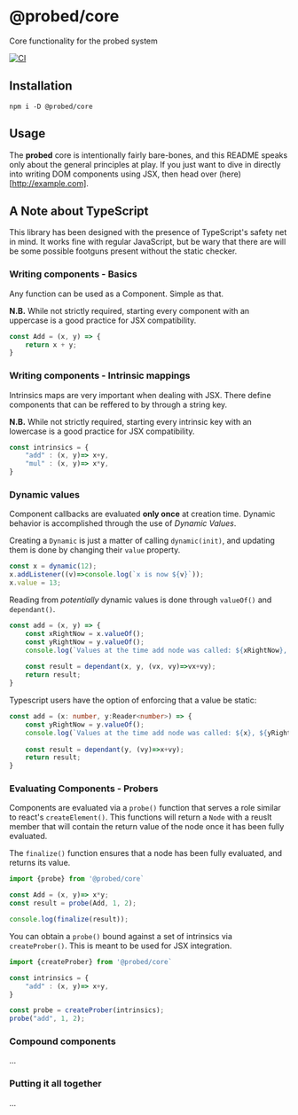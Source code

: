 # @probed/core

Core functionality for the probed system

[![CI](https://github.com/ProbedJS/probedjs-core/actions/workflows/ci.yml/badge.svg)](https://github.com/ProbedJS/probedjs-core/actions/workflows/ci.yml)


## Installation

```
npm i -D @probed/core
```

## Usage

The **probed** core is intentionally fairly bare-bones, and this README speaks only about the general principles at play. If you just want to dive in directly into writing DOM components using JSX, then head over (here)[http://example.com].

## A Note about TypeScript

This library has been designed with the presence of TypeScript's safety net in mind. It works fine with regular
JavaScript, but be wary that there are will be some possible footguns present without the static checker.

### Writing components - Basics

Any function can be used as a Component. Simple as that. 

**N.B.** While not strictly required, starting every component with an uppercase is a good practice for JSX compatibility.

```javascript
const Add = (x, y) => {
    return x + y;
}
```

### Writing components - Intrinsic mappings

Intrinsics maps are very important when dealing with JSX. There define components
that can be reffered to by through a string key.

**N.B.** While not strictly required, starting every intrinsic key with an lowercase is a good practice for JSX compatibility.

```javascript
const intrinsics = {
    "add" : (x, y)=> x+y,
    "mul" : (x, y)=> x*y,
}
```

### Dynamic values

Component callbacks are evaluated **only once** at creation time. Dynamic behavior is accomplished through the use of *Dynamic Values*.

Creating a `Dynamic` is just a matter of calling `dynamic(init)`, and updating them is done by changing their `value` property.

```javascript
const x = dynamic(12);
x.addListener((v)=>console.log(`x is now ${v}`));
x.value = 13;
```

Reading from *potentially* dynamic values is done through `valueOf()` and `dependant()`.

```javascript
const add = (x, y) => {
    const xRightNow = x.valueOf();
    const yRightNow = y.valueOf();
    console.log(`Values at the time add node was called: ${xRightNow}, ${yRightNow} )`);
    
    const result = dependant(x, y, (vx, vy)=>vx+vy);
    return result;
}
```

Typescript users have the option of enforcing that a value be static:

```typescript
const add = (x: number, y:Reader<number>) => {
    const yRightNow = y.valueOf();
    console.log(`Values at the time add node was called: ${x}, ${yRightNow} )`);
    
    const result = dependant(y, (vy)=>x+vy);
    return result;
}
```

### Evaluating Components - Probers

Components are evaluated via a `probe()` function that serves a role similar to react's `createElement()`. This functions will return a `Node` with a reuslt member that will contain the return value of the node once it has been fully evaluated.

The `finalize()` function ensures that a node has been fully evaluated, and returns its value. 

```javascript
import {probe} from '@probed/core`

const Add = (x, y)=> x*y;
const result = probe(Add, 1, 2);

console.log(finalize(result));
```

You can obtain a `probe()` bound against a set of intrinsics via `createProber()`. This is meant to be used for JSX integration.

```javascript
import {createProber} from '@probed/core`

const intrinsics = {
    "add" : (x, y)=> x+y,
}

const probe = createProber(intrinsics);
probe("add", 1, 2);
```

### Compound components

...

### Putting it all together

...
